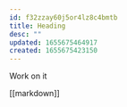```yaml
---
id: f32zzay60j5or4lz8c4bmtb
title: Heading
desc: ""
updated: 1655675464917
created: 1655675423150
---
```


Work on it

[[markdown]]
